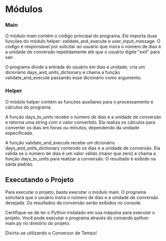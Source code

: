# Módulos

### Main
O módulo main contém o código principal do programa. Ele importa duas funções do módulo helper: validate_and_execute e user_input_message. O código é responsável por solicitar ao usuário que insira o número de dias e a unidade de conversão repetidamente até que o usuário digite "exit" para sair.

O programa divide a entrada do usuário em dias e unidade, cria um dicionário days_and_units_dictionary e chama a função validate_and_execute passando esse dicionário como argumento.

### Helper
O módulo helper contém as funções auxiliares para o processamento e cálculos do programa.

A função days_to_units recebe o número de dias e a unidade de conversão e retorna uma string com o valor convertido. Ela realiza os cálculos para converter os dias em horas ou minutos, dependendo da unidade especificada.

A função validate_and_execute recebe um dicionário days_and_units_dictionary contendo os dias e a unidade de conversão. Ela valida se o número de dias é um valor válido (maior que zero) e chama a função days_to_units para realizar a conversão. O resultado é exibido na saída padrão.

## Executando o Projeto

Para executar o projeto, basta executar o módulo main. O programa solicitará que o usuário insira o número de dias e a unidade de conversão desejada. Os resultados da conversão serão exibidos no console.

Certifique-se de ter o Python instalado em sua máquina para executar o projeto. Você pode executar o programa através do comando python main.py no diretório do projeto.

Divirta-se utilizando o Conversor de Tempo!
